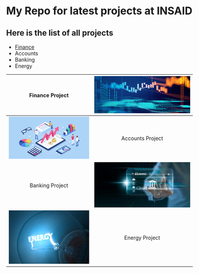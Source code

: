 # My Repo for latest projects at INSAID

## Here is the list of all projects

- [Finance](https://github.com/DhirajAmbure/demo/tree/main/finance-project "Finance")
- Accounts
- Banking
- Energy


|  Finance Project |  ![Finance](https://raw.githubusercontent.com/DhirajAmbure/demo/main/images/5-0_finance_1600.jpg "Finance") |
| :------------: | :------------: |
|  ![Accounts](https://raw.githubusercontent.com/DhirajAmbure/demo/main/images/accounts-payable_interview_questions.png "Accounts") |  Accounts Project |
|  Banking Project | ![Banking](https://raw.githubusercontent.com/DhirajAmbure/demo/main/images/Banking.jpg "Banking")  |
| ![Energy](https://raw.githubusercontent.com/DhirajAmbure/demo/main/images/energy.jpg "Energy")  |  Energy Project |
